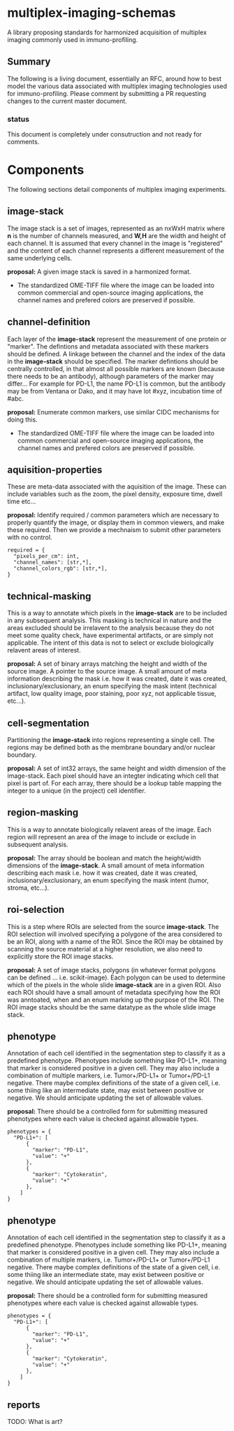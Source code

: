 # multiplex-imaging-schemas
A library proposing standards for harmonized acquisition of multiplex imaging commonly used in immuno-profiling.

## Summary
The following is a living document, essentially an RFC, around how to best model the various data associated with multiplex imaging technologies used for immuno-profiling. Please comment by submitting a PR requesting changes to the current master document.

### status
This document is completely under consutruction and not ready for comments.

# Components
The following sections detail components of multiplex imaging experiments.

## image-stack
The image stack is a set of images, represented as an nxWxH matrix where **n** is the number of channels measured, and **W,H** are the width and height of each channel. It is assumed that every channel in the image is "registered" and the content of each channel represents a different measurement of the same underlying cells.

**proposal:** A given image stack is saved in a harmonized format.

- The standardized OME-TIFF file where the image can be loaded into common commercial and open-source imaging applications, the channel names and prefered colors are preserved if possible.

## channel-definition
Each layer of the **image-stack** represent the measurement of one protein or "marker". The defintions and metadata associated with these markers should be defined. A linkage between the channel and the index of the data in the **image-stack** should be specified. The marker defintions should be centrally controlled, in that almost all possible markers are known (because there needs to be an antibody), although parameters of the marker may differ... For example for PD-L1, the name PD-L1 is common, but the antibody may be from Ventana or Dako, and it may have lot #xyz, incubation time of #abc.

**proposal:** Enumerate common markers, use similar CIDC mechanisms for doing this.

- The standardized OME-TIFF file where the image can be loaded into common commercial and open-source imaging applications, the channel names and prefered colors are preserved if possible.

## aquisition-properties
These are meta-data associated with the aquisition of the image. These can include variables such as the zoom, the pixel density, exposure time, dwell time etc...

**proposal:** Identify required / common parameters which are necessary to properly quantify the image, or display them in common viewers, and make these required. Then we provide a mechnaism to submit other parameters with no control.
```
required = {
  "pixels_per_cm": int,
  "channel_names": [str,*],
  "channel_colors_rgb": [str,*],
}
```

## technical-masking
This is a way to annotate which pixels in the **image-stack** are to be included in any subsequent analysis. This masking is technical in nature and the areas excluded should be irrelavent to the analysis because they do not meet some quality check, have experimental artifacts, or are simply not applicable. The intent of this data is not to select or exclude biologically relavent areas of interest.

**proposal:** A set of binary arrays matching the height and width of the source image. A pointer to the source image. A small amount of meta information describing the mask i.e. how it was created, date it was created, inclusionary/exclusionary, an enum specifying the mask intent (technical artifact, low quality image, poor staining, poor xyz, not applicable tissue, etc...).

## cell-segmentation
Partitioning the **image-stack** into regions representing a single cell. The regions may be defined both as the membrane boundary and/or nuclear boundary.

**proposal:** A set of int32 arrays, the same height and width dimension of the image-stack. Each pixel should have an integter indicating which cell that pixel is part of. For each array, there should be a lookup table mapping the integer to a unique (in the project) cell identifier.


## region-masking
This is a way to annotate biologically relavent areas of the image. Each region will represent an area of the image to include or exclude in subsequent analysis. 

**proposal:** The array should be boolean and match the height/width dimensions of the **image-stack**. A small amount of meta information describing each mask i.e. how it was created, date it was created, inclusionary/exclusionary, an enum specifying the mask intent (tumor, stroma, etc...).

## roi-selection
This is a step where ROIs are selected from the source **image-stack**. The ROI selection will involved specifying a polygone of the area considered to be an ROI, along with a name of the ROI. Since the ROI may be obtained by scanning the source material at a higher resolution, we also need to explicitly store the ROI image stacks.

**proposal:** A set of image stacks, polygons (in whatever format polygons can be defined ... i.e. scikit-image). Each polygon can be used to determine which of the pixels in the whole slide **image-stack** are in a given ROI. Also each ROI should have a small amount of metadata specifying how the ROI was anntoated, when and an enum marking up the purpose of the ROI. The ROI image stacks should be the same datatype as the whole slide image stack.

## phenotype
Annotation of each cell identified in the segmentation step to classify it as a predefined phenotype. Phenotypes include something like PD-L1+, meaning that marker is considered positive in a given cell. They may also include a combination of multiple markers, i.e. Tumor+/PD-L1+ or Tumor+/PD-L1 negative. There maybe complex definitions of the state of a given cell, i.e. some thiing like an intermediate state, may exist between positive or negative. We should anticipate updating the set of allowable values.

**proposal:** There should be a controlled form for submitting measured phenotypes where each value is checked against allowable types.
```
phenotypes = {
  "PD-L1+": [
      {
        "marker": "PD-L1",
        "value": "+"
      },
      {
        "marker": "Cytokeratin",
        "value": "+"
      },
    ]
}
```

## phenotype
Annotation of each cell identified in the segmentation step to classify it as a predefined phenotype. Phenotypes include something like PD-L1+, meaning that marker is considered positive in a given cell. They may also include a combination of multiple markers, i.e. Tumor+/PD-L1+ or Tumor+/PD-L1 negative. There maybe complex definitions of the state of a given cell, i.e. some thiing like an intermediate state, may exist between positive or negative. We should anticipate updating the set of allowable values.

**proposal:** There should be a controlled form for submitting measured phenotypes where each value is checked against allowable types.
```
phenotypes = {
  "PD-L1+": [
      {
        "marker": "PD-L1",
        "value": "+"
      },
      {
        "marker": "Cytokeratin",
        "value": "+"
      },
    ]
}
```

## reports
TODO: What is art?







